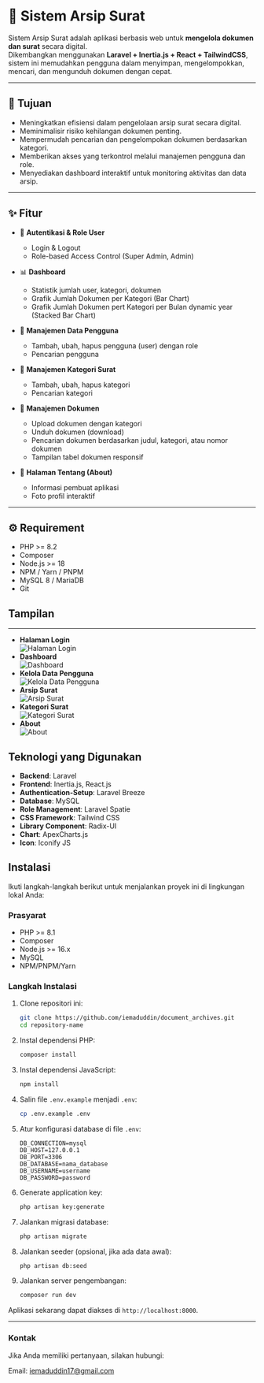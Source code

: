 # 📑 Sistem Arsip Surat

Sistem Arsip Surat adalah aplikasi berbasis web untuk **mengelola dokumen dan surat** secara digital.  
Dikembangkan menggunakan **Laravel + Inertia.js + React + TailwindCSS**, sistem ini memudahkan pengguna dalam menyimpan, mengelompokkan, mencari, dan mengunduh dokumen dengan cepat.

---

## 🎯 Tujuan

-   Meningkatkan efisiensi dalam pengelolaan arsip surat secara digital.
-   Meminimalisir risiko kehilangan dokumen penting.
-   Mempermudah pencarian dan pengelompokan dokumen berdasarkan kategori.
-   Memberikan akses yang terkontrol melalui manajemen pengguna dan role.
-   Menyediakan dashboard interaktif untuk monitoring aktivitas dan data arsip.

---

## ✨ Fitur

-   🔐 **Autentikasi & Role User**

    -   Login & Logout
    -   Role-based Access Control (Super Admin, Admin)

-   📊 **Dashboard**

    -   Statistik jumlah user, kategori, dokumen
    -   Grafik Jumlah Dokumen per Kategori (Bar Chart)
    -   Grafik Jumlah Dokumen pert Kategori per Bulan dynamic year (Stacked Bar Chart)

-   👥 **Manajemen Data Pengguna**

    -   Tambah, ubah, hapus pengguna (user) dengan role
    -   Pencarian pengguna

-   📂 **Manajemen Kategori Surat**

    -   Tambah, ubah, hapus kategori
    -   Pencarian kategori

-   📑 **Manajemen Dokumen**

    -   Upload dokumen dengan kategori
    -   Unduh dokumen (download)
    -   Pencarian dokumen berdasarkan judul, kategori, atau nomor dokumen
    -   Tampilan tabel dokumen responsif

-   👤 **Halaman Tentang (About)**
    -   Informasi pembuat aplikasi
    -   Foto profil interaktif

---

## ⚙️ Requirement

-   PHP >= 8.2
-   Composer
-   Node.js >= 18
-   NPM / Yarn / PNPM
-   MySQL 8 / MariaDB
-   Git

## Tampilan

---

-   **Halaman Login**  
    ![Halaman Login](public/documentation/login_doc.png)
-   **Dashboard**  
    ![Dashboard](public/documentation/dashboard_doc.png)
-   **Kelola Data Pengguna**  
    ![Kelola Data Pengguna](public/documentation/users_doc.png)
-   **Arsip Surat**  
    ![Arsip Surat](public/documentation/archive_doc.png)
-   **Kategori Surat**  
    ![Kategori Surat](public/documentation/category_doc.png)
-   **About**  
    ![About](public/documentation/about_doc.png)

## Teknologi yang Digunakan

-   **Backend**: Laravel
-   **Frontend**: Inertia.js, React.js
-   **Authentication-Setup**: Laravel Breeze
-   **Database**: MySQL
-   **Role Management**: Laravel Spatie
-   **CSS Framework**: Tailwind CSS
-   **Library Component**: Radix-UI
-   **Chart**: ApexCharts.js
-   **Icon**: Iconify JS

## Instalasi

Ikuti langkah-langkah berikut untuk menjalankan proyek ini di lingkungan lokal Anda:

### Prasyarat

-   PHP >= 8.1
-   Composer
-   Node.js >= 16.x
-   MySQL
-   NPM/PNPM/Yarn

### Langkah Instalasi

1. Clone repositori ini:

    ```bash
    git clone https://github.com/iemaduddin/document_archives.git
    cd repository-name
    ```

2. Instal dependensi PHP:

    ```bash
    composer install
    ```

3. Instal dependensi JavaScript:

    ```bash
    npm install
    ```

4. Salin file `.env.example` menjadi `.env`:

    ```bash
    cp .env.example .env
    ```

5. Atur konfigurasi database di file `.env`:

    ```env
    DB_CONNECTION=mysql
    DB_HOST=127.0.0.1
    DB_PORT=3306
    DB_DATABASE=nama_database
    DB_USERNAME=username
    DB_PASSWORD=password
    ```

6. Generate application key:

    ```bash
    php artisan key:generate
    ```

7. Jalankan migrasi database:

    ```bash
    php artisan migrate
    ```

8. Jalankan seeder (opsional, jika ada data awal):

    ```bash
    php artisan db:seed
    ```

9. Jalankan server pengembangan:

    ```bash
    composer run dev
    ```

Aplikasi sekarang dapat diakses di `http://localhost:8000`.

---

### Kontak

Jika Anda memiliki pertanyaan, silakan hubungi:

Email: iemaduddin17@gmail.com
